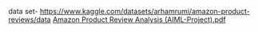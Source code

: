 data set- https://www.kaggle.com/datasets/arhamrumi/amazon-product-reviews/data
[Amazon Product Review Analysis  (AIML-Project).pdf](https://github.com/user-attachments/files/17995091/Amazon.Product.Review.Analysis.AIML-Project.pdf)
